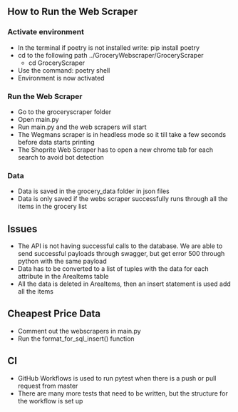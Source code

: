 ## How to Run the Web Scraper

### Activate environment
- In the terminal if poetry is not installed write: pip install poetry
- cd to the following path ../GroceryWebscraper/GroceryScraper
	- cd GroceryScraper
- Use the command: poetry shell
- Environment is now activated
### Run the Web Scraper
- Go to the groceryscraper folder
- Open main.py
- Run main.py and the web scrapers will start
- The Wegmans scraper is in headless mode so it till take a few seconds before data starts printing
- The Shoprite Web Scraper has to open a new chrome tab for each search to avoid bot detection
### Data
- Data is saved in the grocery_data folder in json files
- Data is only saved if the webs scraper successfully runs through all the items in the grocery list


## Issues
- The API is not having successful calls to the database. We are able to send successful payloads through swagger, but get error 500 through python with the same payload
- Data has to be converted to a list of tuples with the data for each attribute in the AreaItems table
- All the data is deleted in AreaItems, then an insert statement is used add all the items

## Cheapest Price Data
- Comment out the webscrapers in main.py
- Run the format_for_sql_insert() function

## CI
- GitHub Workflows is used to run pytest when there is a push or pull request from master
- There are many more tests that need to be written, but the structure for the workflow is set up